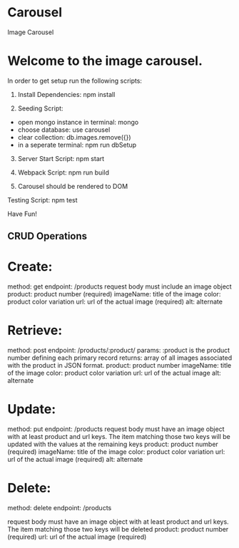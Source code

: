 # Carousel
Image Carousel

# Welcome to the image carousel.

In order to get setup run the following scripts:

1) Install Dependencies: npm install

2) Seeding Script:
  - open mongo instance in terminal: mongo
  - choose database: use carousel
  - clear collection: db.images.remove({})
  - in a seperate terminal: npm run dbSetup

3) Server Start Script: npm start

4) Webpack Script: npm run build

5) Carousel should be rendered to DOM


Testing Script: npm test

Have Fun!

## CRUD Operations

# Create:
  method: get
  endpoint: /products
  request body must include an image object
      product:   product number (required)
      imageName: title of the image
      color:     product color variation
      url:       url of the actual image (required)
      alt:       alternate

# Retrieve:
  method: post
  endpoint: /products/:product/
  params: :product is the product number defining each primary record
  returns: array of all images associated with the product in JSON format.
      product:   product number
      imageName: title of the image
      color:     product color variation
      url:       url of the actual image
      alt:       alternate

# Update:
  method: put
  endpoint: /products
  request body must have an image object with at least product and url keys. The item matching those two keys will be updated with the values at the remaining keys
      product:   product number (required)
      imageName: title of the image
      color:     product color variation
      url:       url of the actual image (required)
      alt:       alternate

# Delete:
  method: delete
  endpoint: /products

  request body must have an image object with at least product and url keys. The item matching those two keys will be deleted
        product: product number (required)
        url:     url of the actual image (required)
